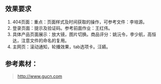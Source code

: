 ## 效果要求
 1. 404页面：重点：页面样式及时间获取的操作，可参考文件：李培源。
 2. 登录页面：提示及验证码。参考前面作业：王红伟。
 3. 具体产品页面展示：放大镜，图片切换。商品评分：姚沅令，李少航，高恒达，注意文件的命名的复用。
 4. 主网页：滚动通知，轮播效果，tab选项卡。汪嬿。
 ## 参考素材：
 > http://www.gucn.com
